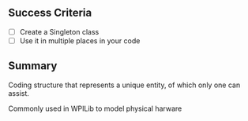 ## Success Criteria
- [ ] Create a Singleton class
- [ ] Use it in multiple places in your code

## Summary
Coding structure that represents a unique entity, of which only one can assist. 

Commonly used in WPILib to model physical harware 


